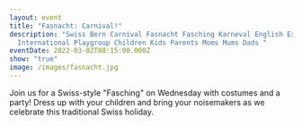 ```yaml
---
layout: event
title: "Fasnacht: Carnival!"
description: "Swiss Bern Carnival Fasnacht Fasching Karneval English Expat
  International Playgroup Children Kids Parents Moms Mums Dads "
eventDate: 2022-03-02T08:15:00.000Z
show: "true"
image: /images/fasnacht.jpg
---
```

Join us for a Swiss-style "Fasching" on Wednesday with costumes and a party! Dress up with your children and bring your noisemakers as we celebrate this traditional Swiss holiday.